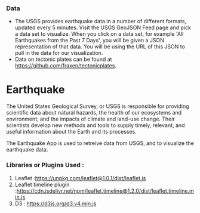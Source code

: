 ### Data
  * The USGS provides earthquake data in a number of different formats, updated every 5 minutes. Visit the USGS GeoJSON Feed page and pick a data set to visualize. When you click on a data set, for example 'All Earthquakes from the Past 7 Days', you will be given a JSON representation of that data. You will be using the URL of this JSON to pull in the data for our visualization.
  * Data on tectonic plates can be found at <https://github.com/fraxen/tectonicplates>.



# Earthquake
The United States Geological Survey, or USGS is responsible for providing scientific data about natural hazards, the health of our ecosystems and environment; and the impacts of climate and land-use change. Their scientists develop new methods and tools to supply timely, relevant, and useful information about the Earth and its processes.

The Earthquake App is used to retreive data from USGS, and to visualize the earthquake data. 

### Libraries or Plugins Used :
 1. Leaflet :https://unpkg.com/leaflet@1.0.1/dist/leaflet.js
 2. Leaflet timeline plugin :https://cdn.jsdelivr.net/npm/leaflet.timeline@1.2.0/dist/leaflet.timeline.min.js
 3. D3 : https://d3js.org/d3.v4.min.js


 
 
 
